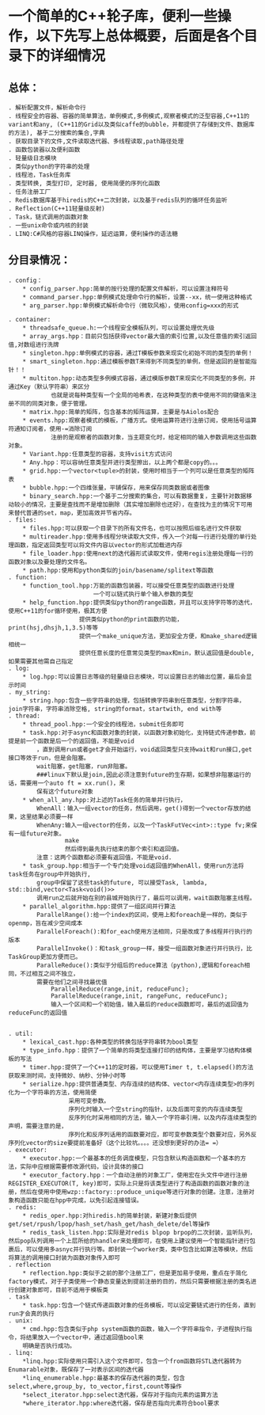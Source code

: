 # 一个简单的C++轮子库，便利一些操作，以下先写上总体概要，后面是各个目录下的详细情况

## 总体：
    . 解析配置文件，解析命令行
    . 线程安全的容器、容器的简单算法，单例模式,多例模式,观察者模式的泛型容器,C++11的variant和any, (C++11的Grid以及类似caffe的bubble，并都提供了存储到文件、数据库的方法), 基于二分搜索的集合,字典
    . 获取目录下的文件,文件读取迭代器、多线程读取,path路径处理
    . 函数包装器以及便利函数
    . 轻量级日志模块
    . 类似python的字符串的处理
    . 线程池，Task任务库
    . 类型转换, 类型打印, 定时器, 使用简便的序列化函数
    . 任务注册工厂
    . Redis数据库基于hiredis的C++二次封装，以及基于redis队列的循环任务监听
    . Reflection(C++11轻量级反射)
    . Task，链式调用的函数对象
    . 一些unix命令或内核的封装
    . LINQ:C#风格的容器LINQ操作，延迟运算，便利操作的语法糖

## 分目录情况：
    . config：
        * config_parser.hpp:简单的按行处理的配置文件解析，可以设置注释符号
        * command_parser.hpp:单例模式处理命令行的解析，设置--xx，统一使用这种格式
        * arg_parser.hpp:单例模式解析命令行（微软风格），使用config=xxx的形式

    . container:
        * threadsafe_queue.h:一个线程安全模板队列，可以设置处理优先级
        * array_args.hpp：目前只包括获得vector最大值的索引位置,以及任意值的索引返回值,对数组进行洗牌
        * singleton.hpp:单例模式的容器，通过T模板参数来现实化初始不同的类型的单例！
        * smart_singleton.hpp:通过模板参数T来得到不同类型的单例，但是返回的是智能指针！！
        * multiton.hpp:动态类型多例模式容器，通过模版参数T来现实化不同类型的多例，并通过Key（默认字符串）来区分
                也就是说每种类型有一个全局的哈希表，在这种类型的表中使用不同的键值来注册不同的同类对象，便于管理。
        * matrix.hpp:简单的矩阵，包含基本的矩阵运算，主要是与Aiolos配合
        * events.hpp:观察者模式的模板，广播方式。使用运算符进行注册订阅，使用括号运算符通知订阅者，使用-=消除订阅
                注册的是观察者的函数对象，当主题变化时，给定相同的输入参数调用这些函数对象。
        * Variant.hpp:任意类型的容器，支持visit方式访问
        * Any.hpp：可以容纳任意类型并进行类型擦出，以上两个都是copy的。。。
        * grid.hpp:一个vector<tuple>的封装，使用时相当于一个列可以是任意类型的矩阵表
        * bubble.hpp:一个四维张量，平铺保存，用来保存同类数据或者图像
        * binary_search.hpp:一个基于二分搜索的集合，可以有数据重复，主要针对数据移动较小的情况，主要是查找而不是增加删除（其实增加删除也还好），在查找为主的情况下可用来替代普通的set，map，更加高效并节省内存。
    . files:
        * files.hpp:可以获取一个目录下的所有文件名，也可以按照后缀名进行文件获取
        * multireader.hpp:使用多线程分块读取大文件，传入一个对每一行进行处理的单行处理函数，指定返回类型可以将文件内容以vector的形式加载进内存
        * file_loader.hpp:使用next的迭代器形式读取文件，使用regis注册处理每一行的函数对象以及要处理的文件名。
        * path.hpp:使用和python类似的join/basename/splitext等函数
    . function:
        * function_tool.hpp:万能的函数包装器，可以接受任意类型的函数进行处理
                            一个可以链式执行单个输入参数的类型
        * help_function.hpp:提供类似python的range函数，并且可以支持字符等的迭代，使用C++11的for循环使用，极其方便
                        提供类似python的print函数的功能，print(hsj,dhsjh,1,3.5)等等
                        提供一个make_unique方法，更加安全方便，和make_shared逻辑相统一
                        提供任意长度的任意常见类型的max和min，默认返回值是double,如果需要其他需自己指定
    . log:
        * log.hpp:可以设置日志等级的轻量级日志模块，可以设置日志的输出位置，最后会显示时间
    . my_string:
        * string.hpp:包含一些字符串的处理，包括转换字符串到任意类型，分割字符串，join字符串，字符串消除空格, string的format，startwith, end with等
    . thread:
        * thread_pool.hpp:一个安全的线程池，submit任务即可
        * task.hpp:对于async和函数对象的封装，以函数对象初始化，支持链式传递参数，前提是前一个函数是后一个的返回值，不能是void
            ，直到调用run或者get才会开始运行，void返回类型只支持wait和run接口,get接口等效于run，但是会阻塞。
            wait阻塞，get阻塞，run非阻塞。
            ###linux下默认是join,因此必须注意到future的生存期，如果想非阻塞运行的话，需要用一个auto ft = xx.run()，来
            保有这个future对象
        * when_all_any.hpp:对上述的Task任务的简单并行执行，
            WhenAll：输入一组vector的任务，然后调用，get()得到一个vector存放的结果，这里结果必须要一样
            WhenAny:输入一组vector的任务，以及一个TaskFutVec<int>::type fv;来保有一组future对象。
                    make
                    然后得到最先执行结束的那个索引和返回值。
            注意：这两个函数都必须要有返回值，不能是void.
        * task_group.hpp:相当于一个专门处理void返回值的WhenAll，使用run方法将task任务在group中开始执行,
            group中保留了这些task的future, 可以接受Task, lambda, std::bind,vector<Task<void()>>
            调用run之后就开始在别的县城开始执行了，最后可以调用，wait函数阻塞主线程。
        * parallel_algorithm.hpp:提供了一组区间并行算法
            ParallelRange():给一个index的区间，使用上和foreach是一样的，类似于openmp，旨在减少空间成本
            ParallelForeach():和for_each使用方法相同，只是改成了多线程并行执行的版本
            ParallelInvoke()：和task_group一样，接受一组函数对象进行并行执行，比TaskGroup更加方便而已。
            ParalleReduce():类似于分组后的reduce算法（python),逻辑和foreach相同，不过相互之间不独立，
            需要在他们之间寻找最优值
                ParallelReduce(range,init, reduceFunc);
                ParallelReduce(range,init, rangeFunc, reduceFunc);
                输入一个区间和一个初始值，输入最后的reduce函数即可，最后的返回值为reduceFunc的返回值


    . util:
        * lexical_cast.hpp:各种类型的转换包括字符串转为bool类型
        * type_info.hpp：提供了一个简单的将类型连接打印的结构体，主要是学习结构体模板的写法
        * timer.hpp:提供了一个C++11的定时器，可以使用Timer t, t.elapsed()的方法获取来测时间，支持微妙、纳秒、分钟小时等
        * serialize.hpp:提供普通类型、内存连续的结构体、vector<内存连续类型>的序列化为一个字符串的方法，使用简便
                     采用可变参数。
                     序列化时输入一个空string的指针，以及后面可变的内存连续类型
                     反序列化时采用相同的方法，输入一个字符串引用，以及内存连续类型的声明，需要注意的是，
                     序列化和反序列话用的函数要对应，即可变参数类型个数要对应，另外反序列化vector的size要提前准备好（这个比较坑。。。。还没想到更好的办法= =）
    . executor:
        * executor.hpp:一个最基本的任务调度模型，只包含默认构造函数和一个基本的方法，实际中应根据需要修改源代码，设计具体的接口
        * executor_factory.hpp：一个自动注册的对象工厂，使用宏在头文件中进行注册REGISTER_EXECUTOR(T, key)即可，实际上只是将该类型进行了构造函数的函数对象的注册，然后在使用中使用wzp::factory::produce_unique等进行对象的创建。注意，注册对象构造函数只能在hpp中完成，以免引起连接错误。
    . redis:
        * redis_oper.hpp:对hiredis.h的简单封装，新建对象后提供get/set/rpush/lpop/hash_set/hash_get/hash_delete/del等操作
        * redis_task_listen.hpp:实际是对redis blpop brpop的二次封装，监听队列，然后pop队列调用一个上层所给的handler来处理即可，在使用上建议使用一个智能指针进行包裹后，可以使用多asnyc并行执行等。即封装一个worker类，类中包含比如算法等模块，然后将算法的调用接口封装为函数对象传入即可
    . reflection
        * reflection.hpp:类似于之前的那个注册工厂，但是更加易于使用，重点在于简化factory模式，对于子类使用一个静态变量达到提前注册的目的，然后只需要根据注册的类名进行创建对象即可，目前不适用于模板类
    . task
        * task.hpp:包含一个链式传递函数对象的任务模板，可以设定要链式进行的任务，直到run才会真的执行
    . unix:
        * cmd.hpp:包含类似于php system函数的函数，输入一个字符串指令，子进程执行指令，将结果放入一个vector中，通过返回值bool来
        明确是否执行成功。
    . linq:
        *linq.hpp:实际使用只需引入这个文件即可，包含一个from函数将STL迭代器转为Enumarable对象，既保存了一对表示区间的迭代器
        *linq_enumerable.hpp:最基本的保存迭代器的类型，包含select,where,group_by, to_vector,first,count等操作
        *select_iterator.hpp:select迭代器，保存对于指向元素的运算方法
        *where_iterator.hpp:where迭代器，保存是否指向元素符合bool要求
